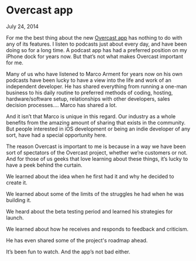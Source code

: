 # Overcast app

<p class="datestamp">July 24, 2014</p>

For me the best thing about the new [Overcast app](https://overcast.fm/) has nothing to do with any of its features. I listen to podcasts just about every day, and have been doing so for a long time. A podcast app has had a preferred position on my iPhone dock for years now. But that’s not what makes Overcast important for me.

Many of us who have listened to Marco Arment for years now on his own podcasts have been lucky to have a view into the life and work of an independent developer. He has shared everything from running a one-man business to his daily routine to preferred methods of coding, hosting, hardware/software setup, relationships with other developers, sales decision processes…. Marco has shared a lot.

And it isn’t that Marco is unique in this regard. Our industry as a whole benefits from the amazing amount of sharing that exists in the community. But people interested in iOS development or being an indie developer of any sort, have had a special opportunity here.

The reason Overcast is important to me is because in a way we have been sort of spectators of the Overcast project, whether we’re customers or not. And for those of us geeks that love learning about these things, it’s lucky to have a peek behind the curtain.

We learned about the idea when he first had it and why he decided to create it.

We learned about some of the limits of the struggles he had when he was building it.

We heard about the beta testing period and learned his strategies for launch.

We learned about how he receives and responds to feedback and criticism.

He has even shared some of the project's roadmap ahead.

It’s been fun to watch. And the app’s not bad either.
